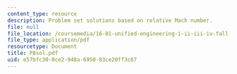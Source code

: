 ```yaml
---
content_type: resource
description: Problem set solutions based on relative Mach number.
file: null
file_location: /coursemedia/16-01-unified-engineering-i-ii-iii-iv-fall-2005-spring-2006/e57bfc300ce2948a695083ce20ff3c67_P8sol.pdf
file_type: application/pdf
resourcetype: Document
title: P8sol.pdf
uid: e57bfc30-0ce2-948a-6950-83ce20ff3c67
---
```


